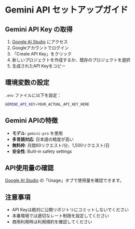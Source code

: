# Gemini API セットアップガイド

## Gemini API Key の取得

1. [Google AI Studio](https://makersuite.google.com/app/apikey) にアクセス
2. Googleアカウントでログイン
3. 「Create API Key」をクリック
4. 新しいプロジェクトを作成するか、既存のプロジェクトを選択
5. 生成されたAPI Keyをコピー

## 環境変数の設定

`.env` ファイルに以下を設定：

```bash
GEMINI_API_KEY=YOUR_ACTUAL_API_KEY_HERE
```

## Gemini APIの特徴

- **モデル**: `gemini-pro` を使用
- **多言語対応**: 日本語の精度が高い
- **無料枠**: 月間60リクエスト/分、1,500リクエスト/日
- **安全性**: Built-in safety settings

## API使用量の確認

[Google AI Studio](https://makersuite.google.com/app/apikey) の「Usage」タブで使用量を確認できます。

## 注意事項

- API Keyは絶対に公開リポジトリにコミットしないでください
- 本番環境では適切なレート制限を設定してください
- 商用利用時は利用規約を確認してください
